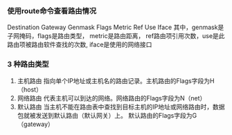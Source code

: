 ### 使用route命令查看路由情况
Destination   Gateway    Genmask    Flags  Metric  Ref    Use Iface
其中，genmask是子网掩码，flags是路由类型， metric是路由距离，
ref路由项引用次数，use是此路由项被路由软件查找的次数, iface是使用的网络接口

### 3 种路由类型
1. 主机路由
      指向单个IP地址或主机名的路由记录。主机路由的Flags字段为H（host）
2. 网络路由
      代表主机可以到达的网络。网络路由的Flags字段为N（net）
3. 默认路由
    当主机不能在路由表中查找到目标主机的IP地址或网络路由时，数据包就被发送到默认路由（默认网关）上。
    默认路由的Flags字段为G（gateway）